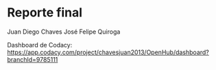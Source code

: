 # Reporte final

Juan Diego Chaves
José Felipe Quiroga

Dashboard de Codacy: https://app.codacy.com/project/chavesjuan2013/OpenHub/dashboard?branchId=9785111

